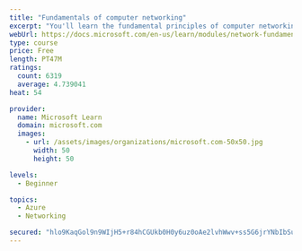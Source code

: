 ```yaml
---
title: "Fundamentals of computer networking"
excerpt: "You'll learn the fundamental principles of computer networking to prepare you for the Azure admin and developer learning paths."
webUrl: https://docs.microsoft.com/en-us/learn/modules/network-fundamentals/
type: course
price: Free
length: PT47M
ratings:
  count: 6319
  average: 4.739041
heat: 54

provider:
  name: Microsoft Learn
  domain: microsoft.com
  images:
    - url: /assets/images/organizations/microsoft.com-50x50.jpg
      width: 50
      height: 50

levels:
  - Beginner

topics:
  - Azure
  - Networking

secured: "hlo9KaqGol9n9WIjH5+r84hCGUkb0H0y6uz0oAe2lvhWwv+ss5G6jrYNbIbSuhGItzWsrL/C3FuSib9eAz3VmRttazqMINnpdLCRqN4QVgVxDm11upIOakpFmfnlY7Gx/irEEelj24bz6XonFbOhRbcUwjzeYSu+qfD1MlKJEysOz77leznHS9zCqzlvQDLajHIitrJSHdp4kx6DmTeCkWU+QX9GXGRgVqdOxfHx+VoW1ev7MFlD0usJXvz4qbscSarXUEHQvgw35TBM/dppsOigyM3uUZkPjxvQNuZzqt/9hhOQ15Ex1vtIQhGeOe5LebCK0lVO8x3hWo67J+yuoNYzdkYtgwQdAQpDW6m4GciVnXLBx5pSJnJzhm7SELt7Ogz2CcteFbMckB0lDkyhXHbDwriS4df7w0CQmy2a3Gs=;TnZEp3S7iqnqkYZcHczGmA=="
---
```


